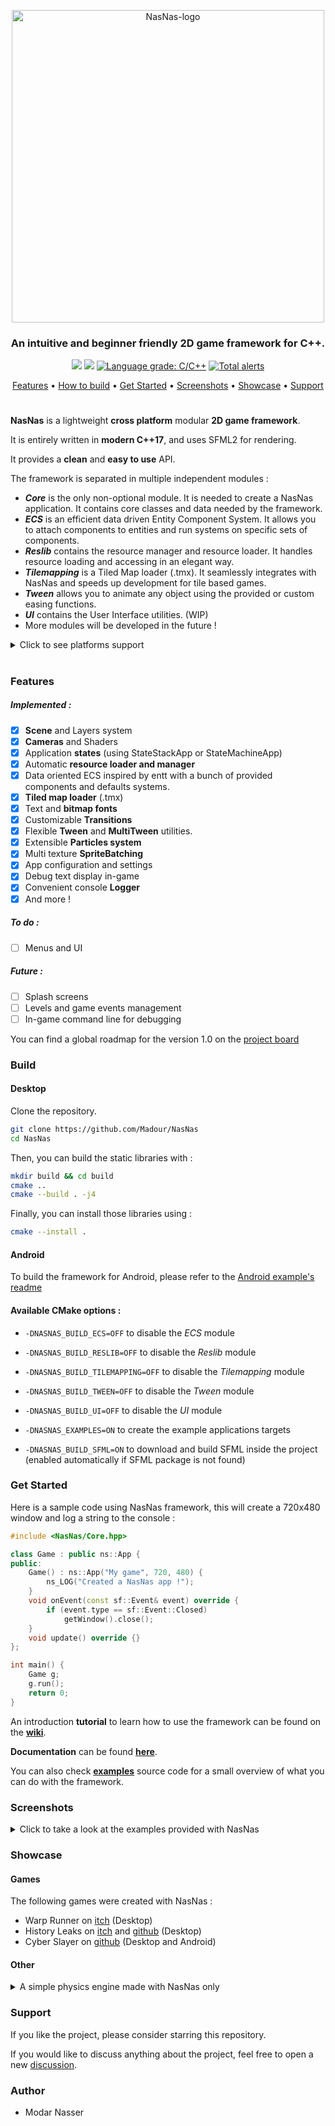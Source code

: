 <p align=center><img width=500px align=center src="https://i.ibb.co/r3RdmN8/Nas-Nas-title.png" alt="NasNas-logo"></p>
<h3 align=center> An intuitive and beginner friendly 2D game framework for C++. </h3>
<p align=center>
 <a href=https://travis-ci.com/Madour/NasNas><img src=https://travis-ci.com/Madour/NasNas.svg?branch=master></a>
 <a href=https://www.codacy.com/manual/Madour/NasNas><img src=https://app.codacy.com/project/badge/Grade/23bdd1079c3f4274a712f42851a276d8></a>
 <a href="https://lgtm.com/projects/g/Madour/NasNas/context:cpp"><img alt="Language grade: C/C++" src="https://img.shields.io/lgtm/grade/cpp/g/Madour/NasNas.svg?logo=lgtm&logoWidth=18"/></a>
 <a href="https://lgtm.com/projects/g/Madour/NasNas/alerts/"><img alt="Total alerts" src="https://img.shields.io/lgtm/alerts/g/Madour/NasNas.svg?logo=lgtm&logoWidth=18"/></a>
</p>
<p align=center>
 <a href=#features>Features</a> •
 <a href=#build>How to build</a> •
 <a href=#get-started>Get Started</a> •
 <a href=#screenshots>Screenshots</a> •
 <a href=#showcase>Showcase</a> •
 <a href=#support>Support</a>
</p>

# 

**NasNas** is a lightweight **cross platform** modular **2D game framework**.

It is entirely written in **modern C++17**, and uses SFML2 for rendering.

It provides a **clean** and **easy to use** API.

The framework is separated in multiple independent modules :
- ***Core*** is the only non-optional module. It is needed to create a NasNas application. 
  It contains core classes and data needed by the framework.
- ***ECS*** is an efficient data driven Entity Component System.
  It allows you to attach components to entities and run systems on specific sets of components.
- ***Reslib*** contains the resource manager and resource loader. It handles resource loading and accessing in
  an elegant way.
- ***Tilemapping*** is a Tiled Map loader (.tmx). It seamlessly integrates with NasNas and speeds up development
  for tile based games.
- ***Tween*** allows you to animate any object using the provided or custom easing functions.
- ***UI*** contains the User Interface utilities. (WIP)
- More modules will be developed in the future !

<details>
  <summary>Click to see platforms support</summary>

|         | Core               | Ecs                | Reslib             | Tilemapping        | Tween              | Ui                 |
|---------|--------------------|--------------------|--------------------|--------------------|--------------------|--------------------|
| Windows | :heavy_check_mark: | :heavy_check_mark: | :heavy_check_mark: | :heavy_check_mark: | :heavy_check_mark: | :heavy_check_mark: |
| Linux   | :heavy_check_mark: | :heavy_check_mark: | :heavy_check_mark: | :heavy_check_mark: | :heavy_check_mark: | :heavy_check_mark: |
| MacOS   | :heavy_check_mark: | :heavy_check_mark: | :question:         | :heavy_check_mark: | :heavy_check_mark: | :heavy_check_mark: |
| Android | :heavy_check_mark: | :heavy_check_mark: | :heavy_check_mark: | :heavy_check_mark: | :heavy_check_mark: | :heavy_check_mark: |
| iOS     | :question:         | :question:         | :question:         | :question:         | :question:         | :question:         |

</details>

# 

### Features

##### Implemented :
- [x] **Scene** and Layers system
- [x] **Cameras** and Shaders
- [x] Application **states** (using StateStackApp or StateMachineApp)
- [x] Automatic **resource loader and  manager**
- [x] Data oriented ECS inspired by entt with a bunch of provided components and defaults systems. 
- [x] **Tiled map loader** (.tmx)
- [x] Text and **bitmap fonts**
- [x] Customizable **Transitions**
- [x] Flexible **Tween** and **MultiTween** utilities.
- [x] Extensible **Particles system**
- [x] Multi texture **SpriteBatching**
- [x] App configuration and settings
- [x] Debug text display in-game
- [x] Convenient console **Logger**
- [x] And more !

##### To do :
- [ ] Menus and UI

##### Future :
- [ ] Splash screens
- [ ] Levels and game events management
- [ ] In-game command line for debugging

You can find a global roadmap for the version 1.0 on the [project board](https://github.com/Madour/NasNas/projects/1) 


### Build

#### Desktop

Clone the repository. 
```bash
git clone https://github.com/Madour/NasNas
cd NasNas
```

Then, you can build the static libraries with :
```bash
mkdir build && cd build
cmake ..
cmake --build . -j4
```

Finally, you can install those libraries using :

```bash
cmake --install .
```

#### Android

To build the framework for Android, please refer to the [Android example's readme](https://github.com/Madour/NasNas/tree/master/examples/android)

#### Available CMake options : 

- `-DNASNAS_BUILD_ECS=OFF` to disable the *ECS* module
- `-DNASNAS_BUILD_RESLIB=OFF` to disable the *Reslib* module
- `-DNASNAS_BUILD_TILEMAPPING=OFF` to disable the *Tilemapping* module
- `-DNASNAS_BUILD_TWEEN=OFF` to disable the *Tween* module
- `-DNASNAS_BUILD_UI=OFF` to disable the *UI* module


- `-DNASNAS_EXAMPLES=ON` to create the example applications targets
- `-DNASNAS_BUILD_SFML=ON` to download and build SFML inside the project (enabled automatically if SFML package is not found)


### Get Started

Here is a sample code using NasNas framework, this will create a 720x480 window and log a string to the console : 

```c++
#include <NasNas/Core.hpp>

class Game : public ns::App {
public:
    Game() : ns::App("My game", 720, 480) {
        ns_LOG("Created a NasNas app !");
    }
    void onEvent(const sf::Event& event) override {
        if (event.type == sf::Event::Closed)
            getWindow().close();
    }
    void update() override {}
};

int main() {
    Game g;
    g.run();
    return 0;
}
```

An introduction **tutorial** to learn how to use the framework can be found on the **[wiki](https://github.com/Madour/NasNas/wiki)**. 

**Documentation** can be found **[here](https://madour.github.io/NasNas/doc)**.

You can also check **[examples](https://github.com/Madour/NasNas/tree/master/examples)** source code
for a small overview of what you can do with the framework.

### Screenshots

<details>
  <summary>Click to take a look at the examples provided with NasNas</summary>

All of these programs source code can be found in the `examples` folder.

#### Split View

![2021-09-02_12-15-46](https://user-images.githubusercontent.com/11854124/131828318-8203a8c2-7ad2-4a7b-ab6a-938feb3d4dd2.gif)

#### Line paint

![2021-09-02_12-17-09](https://user-images.githubusercontent.com/11854124/131828374-e9e618ec-1d71-412e-94cc-15de075fac63.gif)

#### Tweening

![2021-09-02_12-17-56](https://user-images.githubusercontent.com/11854124/131828412-122481a1-28ae-4272-8852-0de6f0ba33cf.gif)
 
#### Particles System

https://user-images.githubusercontent.com/11854124/131836256-553ec86b-54c2-4145-b2c5-f1229b282d7e.mp4

#### Parallax platformer demo game

https://user-images.githubusercontent.com/11854124/131836274-4363d86d-cbf3-4358-800c-841b347efd89.mp4

</details>

### Showcase

#### Games

The following games were created with NasNas :

- Warp Runner on [itch](https://madour.itch.io/warp-runner) (Desktop)
- History Leaks on [itch](https://madour.itch.io/history-leaks) and [github](https://github.com/Madour/GB_OLC_Jam2020) (Desktop)
- Cyber Slayer on [github](https://github.com/Madour/CyberSlayer) (Desktop and Android)

#### Other

<details>
    <summary>A simple physics engine made with NasNas only</summary>

https://user-images.githubusercontent.com/11854124/131828997-5d3b1635-934f-4e89-8250-f9fcba9410ef.mp4
 
</details>

### Support

If you like the project, please consider starring this repository. 

If you would like to discuss anything about the project, feel free to open a new [discussion](https://github.com/Madour/NasNas/discussions).

### Author

- Modar Nasser
 
